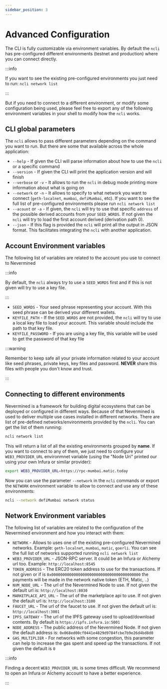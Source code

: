 ```yaml
---
sidebar_position: 3
---
```


# Advanced Configuration

The CLI is fully customizable via environment variables. By default the `ncli` has pre-configured different environments (testnet and production) where you can connect directly. 

:::info

If you want to see the existing pre-configured environments you just need to run: `ncli network list`

:::

But if you need to connect to a different environment, or modify some configuration being used, please feel free to export any of the following environment variables in your shell to modify how the `ncli` works.


## CLI global parameters

The `ncli` allows to pass different parameters depending on the command you want to run. But there are some that available across the whole application:

* `--help` - If given the CLI will parse information about how to use the `ncli` or a specific command
* `--version` - If given the CLI will print the application version and will finish
* `--verbose` or `-v` - It allows to run the `ncli` in debug mode printing more information about what is going on
* `--network` or `-n` - It allows to specify to what network you want to connect (`geth-localnet`, `mumbai`, `defiMumbai`, etc). If you want to see the full list of pre-configured environments please run `ncli network list`
* `--acount` or `-a` - If given, the `ncli` will try to use that specific `address` of the possible derived accounts from your `SEED_WORDS`. If not given the `ncli` will try to load the first account derived (derivation path 0).
* `--json` - If this flag is provided the `ncli` will print all the output in JSON format. This facilitates integrating the `ncli` with another application.


## Account Environment variables

The following list of variables are related to the account you use to connect to Nevermined

:::info

By default, the `ncli` always try to use a `SEED_WORDS` first and if this is not given will try to use a key file.

:::

* `SEED_WORDS` - Your seed phrase representing your account. With this seed phrase can be derived your different wallets.
* `KEYFILE_PATH` - If the `SEED_WORDS` are not provided, the `ncli` will try to use a local key file to load your account. This variable should include the path to that key file.
* `KEYFILE_PASSWORD` - If you are using a key file, this variable will be used to get the password of that key file

:::warning

Remember to keep safe all your private information related to your account like seed phrases, private keys, key files and password. **NEVER** share this files with people you don't know and trust.

:::


## Connecting to different environments

Nevermined is a framework for building digital ecosystems that can be deployed or configured in different ways. Because of that Nevermined is used to deliver multiple use cases installed in different networks. There are list of pre-defined networks/environments provided by the `ncli`. You can get the list of them running:

```bash
ncli network list
```

This will return a list of all the existing environments grouped by **name**. 
If you want to connect to any of them, we just need to configure your `WEB3_PROVIDER_URL` environmnet variable (using the "Node Uri" printed our using your own Infura or similar provider):

```bash
export WEB3_PROVIDER_URL=https://rpc-mumbai.matic.today
```

 Now you can use the parameter `--network` in the `ncli` commands or export the `NETWORK` environment variable to allow to connect and use any of these environments:

```bash
ncli --network defiMumbai network status
```

## Network Environment variables

The following list of variables are related to the configuration of the Nevermined environment and how you interact with them:

* `NETWORK` - Allows to uses one of the existing pre-configured Nevermined networks. Example: `geth-localnet`, `mumbai`, `matic`, `goerli`. You can see the full list of networks supported running `ncli network list`
* `WEB3_PROVIDER_URL` - JSON-RPC server. It could be an Infura or Alchemy url too. Example: `http://localhost:8545`
* `TOKEN_ADDRESS` - The ERC20 token address to use for the transactions. If not given or if is `0x0000000000000000000000000000000000000000` the payments will be made in the network native token (ETH, Matic, ..)
* `NVM_NODE_URL` - The url of the Nevermined Node to use. If not given the default url is: `http://localhost:8030`
* `MARKETPLACE_API_URL` - The url of the marketplace api to use. If not given the default url is: `http://localhost:3100`
* `FAUCET_URL` - The url of the faucet to use. If not given the default url is: `http://localhost:3001`
* `IPFS_GATEWAY` - The url of the IPFS gateway used to upload/download contents. By default is `https://ipfs.infura.io:5001`
* `NODE_ADDRESS` - The public address of the Nevermined Node. If not given the default address is: `0x068ed00cf0441e4829d9784fcbe7b9e26d4bd8d0`
* `GAS_MULTIPLIER` - For networks with some congestion, this parameter can help to increase the gas spent and speed up the transactions. If not given the default is `0`


:::info

Finding a decent `WEB3_PROVIDER_URL` is some times difficult. We recommend to open an Infura or Alchemy account to have a better experience.

:::
